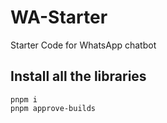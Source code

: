 # WA-Starter
Starter Code for WhatsApp chatbot

## Install all the libraries
``` 
pnpm i
pnpm approve-builds
```


